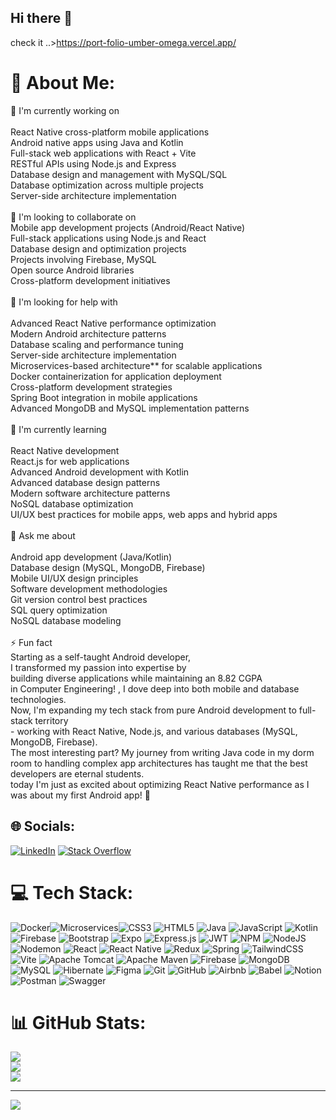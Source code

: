 ## Hi there 👋
check it ..>https://port-folio-umber-omega.vercel.app/
# 💫 About Me:
🔭 I'm currently working on<br><br>React Native cross-platform mobile applications<br>Android native apps using Java and Kotlin<br>Full-stack web applications with React + Vite<br>RESTful APIs using Node.js and Express<br>Database design and management with MySQL/SQL<br>Database optimization across multiple projects<br>Server-side architecture implementation<br><br>👯 I'm looking to collaborate on<br>Mobile app development projects (Android/React Native)<br>Full-stack applications using Node.js and React<br>Database design and optimization projects<br>Projects involving Firebase, MySQL<br>Open source Android libraries<br>Cross-platform development initiatives<br><br>🤝 I'm looking for help with<br><br>Advanced React Native performance optimization<br>Modern Android architecture patterns<br>Database scaling and performance tuning<br>Server-side architecture implementation<br>Microservices-based architecture** for scalable applications<br>Docker containerization for application deployment<br>Cross-platform development strategies<br>Spring Boot integration in mobile applications<br>Advanced MongoDB and MySQL implementation patterns<br><br>🌱 I'm currently learning<br><br>React Native development<br>React.js for web applications<br>Advanced Android development with Kotlin<br>Advanced database design patterns<br>Modern software architecture patterns<br>NoSQL database optimization<br>UI/UX best practices for mobile apps, web apps and hybrid apps<br><br>💬 Ask me about<br><br>Android app development (Java/Kotlin)<br>Database design (MySQL, MongoDB, Firebase)<br>Mobile UI/UX design principles<br>Software development methodologies<br>Git version control best practices<br>SQL query optimization<br>NoSQL database modeling<br><br>⚡ Fun fact<br>Starting as a self-taught Android developer, <br>I transformed my passion into expertise by <br>building  diverse applications while maintaining an 8.82 CGPA<br> in Computer Engineering! , I dove deep into both mobile and database technologies. <br>Now, I'm expanding my tech stack from pure Android development to full-stack territory <br>- working with React Native, Node.js, and various databases (MySQL, MongoDB, Firebase). <br>The most interesting part? My journey from writing Java code in my dorm room to handling complex app architectures has taught me that the best developers are eternal students.<br> today I'm just as excited about optimizing React Native performance as I was about my first Android app! 🚀


## 🌐 Socials:
[![LinkedIn](https://img.shields.io/badge/LinkedIn-%230077B5.svg?logo=linkedin&logoColor=white)](https://linkedin.com/in/https://www.linkedin.com/in/harshal-bisen-7122000hrb/) [![Stack Overflow](https://img.shields.io/badge/-Stackoverflow-FE7A16?logo=stack-overflow&logoColor=white)](https://stackoverflow.com/users/https://stackoverflow.com/users/28879591/harshal-bisen) 

# 💻 Tech Stack:
![Docker](https://img.shields.io/badge/docker-%230db7ed.svg?style=for-the-badge&logo=docker&logoColor=white)![Microservices](https://img.shields.io/badge/Microservices-Arch-%2300599C.svg?style=for-the-badge&logo=cloudflare&logoColor=white)![CSS3](https://img.shields.io/badge/css3-%231572B6.svg?style=for-the-badge&logo=css3&logoColor=white) ![HTML5](https://img.shields.io/badge/html5-%23E34F26.svg?style=for-the-badge&logo=html5&logoColor=white) ![Java](https://img.shields.io/badge/java-%23ED8B00.svg?style=for-the-badge&logo=openjdk&logoColor=white) ![JavaScript](https://img.shields.io/badge/javascript-%23323330.svg?style=for-the-badge&logo=javascript&logoColor=%23F7DF1E) ![Kotlin](https://img.shields.io/badge/kotlin-%237F52FF.svg?style=for-the-badge&logo=kotlin&logoColor=white) ![Firebase](https://img.shields.io/badge/firebase-%23039BE5.svg?style=for-the-badge&logo=firebase) ![Bootstrap](https://img.shields.io/badge/bootstrap-%238511FA.svg?style=for-the-badge&logo=bootstrap&logoColor=white) ![Expo](https://img.shields.io/badge/expo-1C1E24?style=for-the-badge&logo=expo&logoColor=#D04A37) ![Express.js](https://img.shields.io/badge/express.js-%23404d59.svg?style=for-the-badge&logo=express&logoColor=%2361DAFB) ![JWT](https://img.shields.io/badge/JWT-black?style=for-the-badge&logo=JSON%20web%20tokens) ![NPM](https://img.shields.io/badge/NPM-%23CB3837.svg?style=for-the-badge&logo=npm&logoColor=white) ![NodeJS](https://img.shields.io/badge/node.js-6DA55F?style=for-the-badge&logo=node.js&logoColor=white) ![Nodemon](https://img.shields.io/badge/NODEMON-%23323330.svg?style=for-the-badge&logo=nodemon&logoColor=%BBDEAD) ![React](https://img.shields.io/badge/react-%2320232a.svg?style=for-the-badge&logo=react&logoColor=%2361DAFB) ![React Native](https://img.shields.io/badge/react_native-%2320232a.svg?style=for-the-badge&logo=react&logoColor=%2361DAFB) ![Redux](https://img.shields.io/badge/redux-%23593d88.svg?style=for-the-badge&logo=redux&logoColor=white) ![Spring](https://img.shields.io/badge/spring-%236DB33F.svg?style=for-the-badge&logo=spring&logoColor=white) ![TailwindCSS](https://img.shields.io/badge/tailwindcss-%2338B2AC.svg?style=for-the-badge&logo=tailwind-css&logoColor=white) ![Vite](https://img.shields.io/badge/vite-%23646CFF.svg?style=for-the-badge&logo=vite&logoColor=white) ![Apache Tomcat](https://img.shields.io/badge/apache%20tomcat-%23F8DC75.svg?style=for-the-badge&logo=apache-tomcat&logoColor=black) ![Apache Maven](https://img.shields.io/badge/Apache%20Maven-C71A36?style=for-the-badge&logo=Apache%20Maven&logoColor=white) ![Firebase](https://img.shields.io/badge/firebase-a08021?style=for-the-badge&logo=firebase&logoColor=ffcd34) ![MongoDB](https://img.shields.io/badge/MongoDB-%234ea94b.svg?style=for-the-badge&logo=mongodb&logoColor=white) ![MySQL](https://img.shields.io/badge/mysql-4479A1.svg?style=for-the-badge&logo=mysql&logoColor=white) ![Hibernate](https://img.shields.io/badge/Hibernate-59666C?style=for-the-badge&logo=Hibernate&logoColor=white) ![Figma](https://img.shields.io/badge/figma-%23F24E1E.svg?style=for-the-badge&logo=figma&logoColor=white) ![Git](https://img.shields.io/badge/git-%23F05033.svg?style=for-the-badge&logo=git&logoColor=white) ![GitHub](https://img.shields.io/badge/github-%23121011.svg?style=for-the-badge&logo=github&logoColor=white) ![Airbnb](https://img.shields.io/badge/Airbnb-%23ff5a5f.svg?style=for-the-badge&logo=Airbnb&logoColor=white) ![Babel](https://img.shields.io/badge/Babel-F9DC3e?style=for-the-badge&logo=babel&logoColor=black) ![Notion](https://img.shields.io/badge/Notion-%23000000.svg?style=for-the-badge&logo=notion&logoColor=white) ![Postman](https://img.shields.io/badge/Postman-FF6C37?style=for-the-badge&logo=postman&logoColor=white) ![Swagger](https://img.shields.io/badge/-Swagger-%23Clojure?style=for-the-badge&logo=swagger&logoColor=white)
# 📊 GitHub Stats:
![](https://github-readme-stats.vercel.app/api?username=HarshalBisen-HB&theme=dark&hide_border=false&include_all_commits=false&count_private=false)<br/>
![](https://github-readme-streak-stats.herokuapp.com/?user=HarshalBisen-HB&theme=dark&hide_border=false)<br/>
![](https://github-readme-stats.vercel.app/api/top-langs/?username=HarshalBisen-HB&theme=dark&hide_border=false&include_all_commits=false&count_private=false&layout=compact)

---
[![](https://visitcount.itsvg.in/api?id=HarshalBisen-HB&icon=0&color=0)](https://visitcount.itsvg.in)

<!-- Proudly created with GPRM ( https://gprm.itsvg.in ) -->
